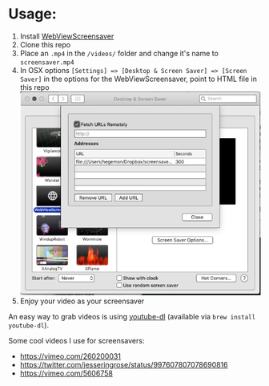 # Usage: 

1. Install [WebViewScreensaver](https://github.com/liquidx/webviewscreensaver) 
2. Clone this repo
3. Place an `.mp4` in the `/videos/` folder and change it's name to `screensaver.mp4`
4. In OSX options  `[Settings] => [Desktop & Screen Saver] => [Screen Saver]` in the options for the WebViewScreensaver, point to HTML file in this repo
![settings](/docs/settings_menu.png)
5. Enjoy your video as your screensaver



An easy way to grab videos is using [youtube-dl](https://rg3.github.io/youtube-dl/) (available via `brew install youtube-dl`). 

Some cool videos I use for screensavers: 

 * https://vimeo.com/260200031
 * https://twitter.com/jesseringrose/status/997607807078690816
 * https://vimeo.com/5606758